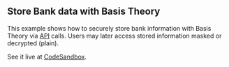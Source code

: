 ## Store Bank data with Basis Theory


This example shows how to securely store bank information with Basis Theory via [API](https://docs.basistheory.com/api-reference) calls.
Users may later access stored information masked or decrypted (plain).

See it live at [CodeSandbox](https://codesandbox.io/embed/github/Basis-Theory/basis-theory-js-examples/tree/master/store-bank-data?module=/index.js).
